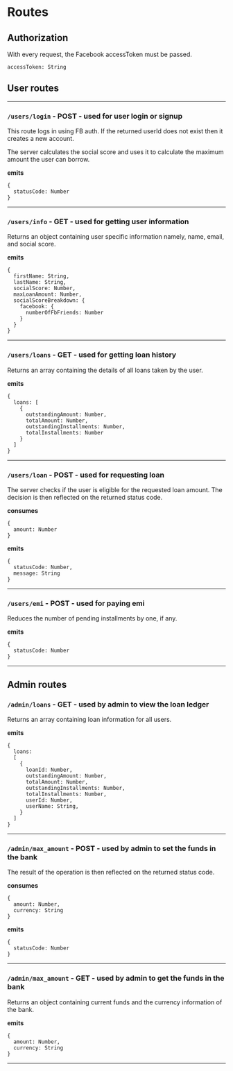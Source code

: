 # Routes

## Authorization

With every request, the Facebook accessToken must be passed. 

```
accessToken: String
```

## User routes

<hr>

### `/users/login` - POST - used for user login or signup

This route logs in using FB auth. If the returned userId does not exist then it creates a new account.

The server calculates the social score and uses it to calculate the maximum amount the user can borrow.

**emits**

```
{
  statusCode: Number
}
```
<hr>

### `/users/info` - GET - used for getting user information

Returns an object containing user specific information namely, name, email, and social score.

**emits**

```
{
  firstName: String,
  lastName: String,
  socialScore: Number,
  maxLoanAmount: Number,
  socialScoreBreakdown: {
    facebook: {
      numberOfFbFriends: Number
    }
  }
}
```
<hr>

### `/users/loans` - GET - used for getting loan history

Returns an array containing the details of all loans taken by the user.

**emits**

```
{
  loans: [
    {
      outstandingAmount: Number,
      totalAmount: Number,
      outstandingInstallments: Number,
      totalInstallments: Number
    }
  ]
}
```
<hr>

### `/users/loan` - POST - used for requesting loan

The server checks if the user is eligible for the requested loan amount. The decision is then reflected on the returned status code.

**consumes**

```
{
  amount: Number
}
```

**emits**

```
{
  statusCode: Number,
  message: String
}
```
<hr>

### `/users/emi` - POST - used for paying emi

Reduces the number of pending installments by one, if any.

**emits**

```
{
  statusCode: Number
}
```
<hr>

## Admin routes

### `/admin/loans` - GET - used by admin to view the loan ledger

Returns an array containing loan information for all users.

**emits**

```
{
  loans:
  [
    {
      loanId: Number,
      outstandingAmount: Number,
      totalAmount: Number,
      outstandingInstallments: Number,
      totalInstallments: Number,
      userId: Number,
      userName: String,
    }
  ]
}
```
<hr>

### `/admin/max_amount` - POST - used by admin to set the funds in the bank

The result of the operation is then reflected on the returned status code.

**consumes**
```
{
  amount: Number, 
  currency: String
}
```

**emits**

```
{
  statusCode: Number
}
```
<hr>

### `/admin/max_amount` - GET - used by admin to get the funds in the bank

Returns an object containing current funds and the currency information of the bank.

**emits**

```
{
  amount: Number, 
  currency: String
}
```
<hr>
